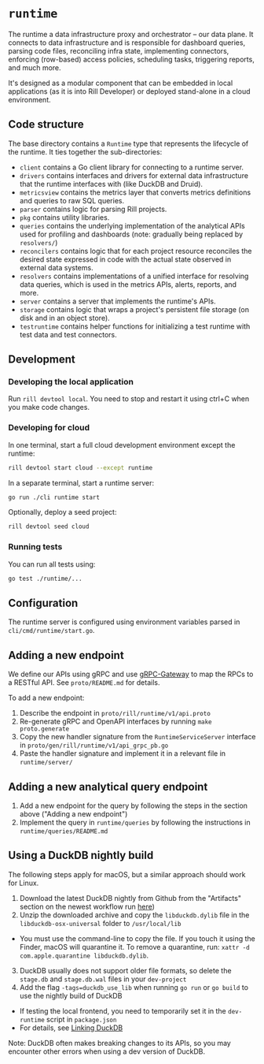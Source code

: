 # `runtime`

The runtime a data infrastructure proxy and orchestrator – our data plane. It connects to data infrastructure and is responsible for dashboard queries, parsing code files, reconciling infra state, implementing connectors, enforcing (row-based) access policies, scheduling tasks, triggering reports, and much more.

It's designed as a modular component that can be embedded in local applications (as it is into Rill Developer) or deployed stand-alone in a cloud environment.

## Code structure

The base directory contains a `Runtime` type that represents the lifecycle of the runtime. It ties together the sub-directories:

- `client` contains a Go client library for connecting to a runtime server.
- `drivers` contains interfaces and drivers for external data infrastructure that the runtime interfaces with (like DuckDB and Druid).
- `metricsview` contains the metrics layer that converts metrics definitions and queries to raw SQL queries.
- `parser` contains logic for parsing Rill projects.
- `pkg` contains utility libraries.
- `queries` contains the underlying implementation of the analytical APIs used for profiling and dashboards (note: gradually being replaced by `resolvers/`)
- `reconcilers` contains logic that for each project resource reconciles the desired state expressed in code with the actual state observed in external data systems.
- `resolvers` contains implementations of a unified interface for resolving data queries, which is used in the metrics APIs, alerts, reports, and more.
- `server` contains a server that implements the runtime's APIs.
- `storage` contains logic that wraps a project's persistent file storage (on disk and in an object store).
- `testruntime` contains helper functions for initializing a test runtime with test data and test connectors.

## Development

### Developing the local application

Run `rill devtool local`. You need to stop and restart it using ctrl+C when you make code changes.

### Developing for cloud

In one terminal, start a full cloud development environment except the runtime:
```bash
rill devtool start cloud --except runtime
```

In a separate terminal, start a runtime server:
```bash
go run ./cli runtime start
```

Optionally, deploy a seed project:
```bash
rill devtool seed cloud
```

### Running tests

You can run all tests using:
```bash
go test ./runtime/...
```

## Configuration

The runtime server is configured using environment variables parsed in `cli/cmd/runtime/start.go`.

## Adding a new endpoint

We define our APIs using gRPC and use [gRPC-Gateway](https://grpc-ecosystem.github.io/grpc-gateway/) to map the RPCs to a RESTful API. See `proto/README.md` for details.

To add a new endpoint:
1. Describe the endpoint in `proto/rill/runtime/v1/api.proto`
2. Re-generate gRPC and OpenAPI interfaces by running `make proto.generate`
3. Copy the new handler signature from the `RuntimeServiceServer` interface in `proto/gen/rill/runtime/v1/api_grpc_pb.go`
4. Paste the handler signature and implement it in a relevant file in `runtime/server/`

## Adding a new analytical query endpoint

1. Add a new endpoint for the query by following the steps in the section above ("Adding a new endpoint")
2. Implement the query in `runtime/queries` by following the instructions in `runtime/queries/README.md`

## Using a DuckDB nightly build

The following steps apply for macOS, but a similar approach should work for Linux.

1. Download the latest DuckDB nightly from Github from the "Artifacts" section on the newest workflow run [here](https://github.com/duckdb/duckdb/actions?query=branch%3Amaster+event%3Arepository_dispatch+workflow%3AOSX))
2. Unzip the downloaded archive and copy the `libduckdb.dylib` file in the `libduckdb-osx-universal` folder to `/usr/local/lib`
  - You must use the command-line to copy the file. If you touch it using the Finder, macOS will quarantine it. To remove a quarantine, run: `xattr -d com.apple.quarantine libduckdb.dylib`.
3. DuckDB usually does not support older file formats, so delete the `stage.db` and `stage.db.wal` files in your `dev-project`
4. Add the flag `-tags=duckdb_use_lib` when running `go run` or `go build` to use the nightly build of DuckDB
  - If testing the local frontend, you need to temporarily set it in the `dev-runtime` script in `package.json`
  - For details, see [Linking DuckDB](https://github.com/marcboeker/go-duckdb#linking-duckdb)

Note: DuckDB often makes breaking changes to its APIs, so you may encounter other errors when using a dev version of DuckDB.
